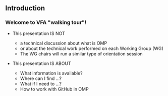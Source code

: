 ## Introduction

### Welcome to VFA "walking tour"!

 - This presentation IS NOT 
   - a technical discussion about what is OMP
   - or about the technical work performed on each Working Group (WG)
   - The WG chairs will run a similar type of orientation session

- This presentation IS ABOUT
   - What information is available?
   - Where can I find …?
   - What if I need to …? 
   - How to work with GitHub in OMP
